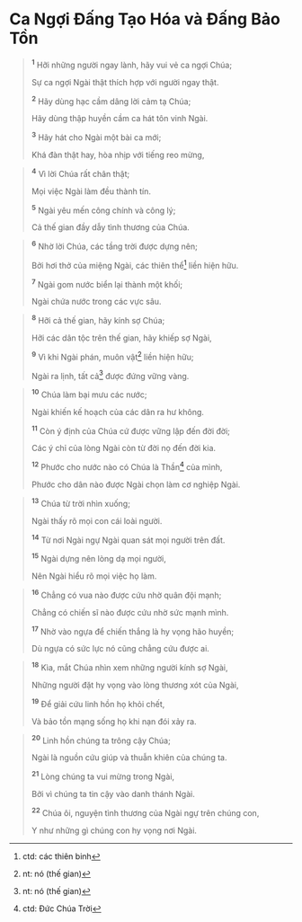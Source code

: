 # Ca Ngợi Ðấng Tạo Hóa và Ðấng Bảo Tồn

> <sup><b>1</b></sup> Hỡi những người ngay lành, hãy vui vẻ ca ngợi Chúa;
> 
> Sự ca ngợi Ngài thật thích hợp với người ngay thật.
> 
> <sup><b>2</b></sup> Hãy dùng hạc cầm dâng lời cảm tạ Chúa;
> 
> Hãy dùng thập huyền cầm ca hát tôn vinh Ngài.
> 
> <sup><b>3</b></sup> Hãy hát cho Ngài một bài ca mới;
> 
> Khá đàn thật hay, hòa nhịp với tiếng reo mừng,
>


> <sup><b>4</b></sup> Vì lời Chúa rất chân thật;
> 
> Mọi việc Ngài làm đều thành tín.
> 
> <sup><b>5</b></sup> Ngài yêu mến công chính và công lý;
> 
> Cả thế gian đầy dẫy tình thương của Chúa.
>


> <sup><b>6</b></sup> Nhờ lời Chúa, các tầng trời được dựng nên;
> 
> Bởi hơi thở của miệng Ngài, các thiên thể[^1] liền hiện hữu.
> 
> <sup><b>7</b></sup> Ngài gom nước biển lại thành một khối;
> 
> Ngài chứa nước trong các vực sâu.
>


> <sup><b>8</b></sup> Hỡi cả thế gian, hãy kính sợ Chúa;
> 
> Hỡi các dân tộc trên thế gian, hãy khiếp sợ Ngài,
> 
> <sup><b>9</b></sup> Vì khi Ngài phán, muôn vật[^2] liền hiện hữu;
> 
> Ngài ra lịnh, tất cả[^3] được đứng vững vàng.
>


> <sup><b>10</b></sup> Chúa làm bại mưu các nước;
> 
> Ngài khiến kế hoạch của các dân ra hư không.
> 
> <sup><b>11</b></sup> Còn ý định của Chúa cứ được vững lập đến đời đời;
> 
> Các ý chỉ của lòng Ngài còn từ đời nọ đến đời kia.
> 
> <sup><b>12</b></sup> Phước cho nước nào có Chúa là Thần[^4] của mình,
> 
> Phước cho dân nào được Ngài chọn làm cơ nghiệp Ngài.
>


> <sup><b>13</b></sup> Chúa từ trời nhìn xuống;
> 
> Ngài thấy rõ mọi con cái loài người.
> 
> <sup><b>14</b></sup> Từ nơi Ngài ngự Ngài quan sát mọi người trên đất.
> 
> <sup><b>15</b></sup> Ngài dựng nên lòng dạ mọi người,
> 
> Nên Ngài hiểu rõ mọi việc họ làm.
>


> <sup><b>16</b></sup> Chẳng có vua nào được cứu nhờ quân đội mạnh;
> 
> Chẳng có chiến sĩ nào được cứu nhờ sức mạnh mình.
> 
> <sup><b>17</b></sup> Nhờ vào ngựa để chiến thắng là hy vọng hão huyền;
> 
> Dù ngựa có sức lực nó cũng chẳng cứu được ai.
>


> <sup><b>18</b></sup> Kìa, mắt Chúa nhìn xem những người kính sợ Ngài,
> 
> Những người đặt hy vọng vào lòng thương xót của Ngài,
> 
> <sup><b>19</b></sup> Ðể giải cứu linh hồn họ khỏi chết,
> 
> Và bảo tồn mạng sống họ khi nạn đói xảy ra.
>


> <sup><b>20</b></sup> Linh hồn chúng ta trông cậy Chúa;
> 
> Ngài là nguồn cứu giúp và thuẫn khiên của chúng ta.
> 
> <sup><b>21</b></sup> Lòng chúng ta vui mừng trong Ngài,
> 
> Bởi vì chúng ta tin cậy vào danh thánh Ngài.
> 
> <sup><b>22</b></sup> Chúa ôi, nguyện tình thương của Ngài ngự trên chúng con,
> 
> Y như những gì chúng con hy vọng nơi Ngài.
>

[^1]: ctd: các thiên binh
[^2]: nt: nó (thế gian)
[^3]: nt: nó (thế gian)
[^4]: ctd: Ðức Chúa Trời